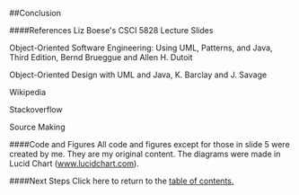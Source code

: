 ##Conclusion

####References
Liz Boese's CSCI 5828 Lecture Slides

Object-Oriented Software Engineering: Using UML, Patterns, and Java,
Third Edition,
Bernd Brueggue and Allen H. Dutoit

Object-Oriented Design with UML and Java,
K. Barclay and J. Savage

Wikipedia

Stackoverflow

Source Making

####Code and Figures
All code and figures except for those in slide 5 were created by me. They are my original content. 
The diagrams were made in Lucid Chart (www.lucidchart.com).


####Next Steps
Click here to return to the [table of contents.](https://github.com/trekbaum/present/blob/master/uml/README.md)
